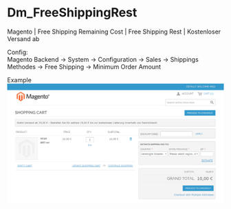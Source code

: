 # Dm_FreeShippingRest
Magento | Free Shipping Remaining Cost | Free Shipping Rest | Kostenloser Versand ab

Config:<br>
Magento Backend -> System -> Configuration -> Sales -> Shippings Methodes -> Free Shipping -> Minimum Order Amount

Example<br>
![FreeShippingRest](https://github.com/konstantins90/Dm_FreeShippingRest/blob/master/screen.png)
